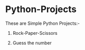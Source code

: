 # Python-Projects
These are Simple Python Projects:- 

1) Rock-Paper-Scissors 

2) Guess the number 

